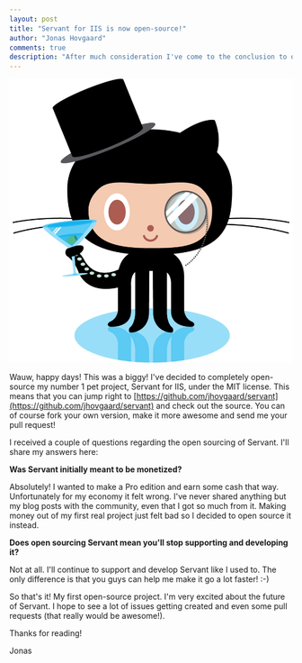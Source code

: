 ```yaml
--- 
layout: post
title: "Servant for IIS is now open-source!"
author: "Jonas Hovgaard"
comments: true
description: "After much consideration I've come to the conclusion to open-source Servant for IIS."
---
```


<a href="https://github.com/jhovgaard/servant" target="_blank">
	<img src="/postfiles/class-act.png" alt="Servant for IIS on GitHub!" class="intextimage" />
</a>

Wauw, happy days! This was a biggy! I've decided to completely open-source my number 1 pet project, Servant for IIS, under the MIT license. This means that you can jump right to [https://github.com/jhovgaard/servant](https://github.com/jhovgaard/servant) and check out the source. You can of course fork your own version, make it more awesome and send me your pull request! 

I received a couple of questions regarding the open sourcing of Servant. I'll share my answers here:

**Was Servant initially meant to be monetized?**

Absolutely! I wanted to make a Pro edition and earn some cash that way. Unfortunately for my economy it felt wrong. I've never shared anything but my blog posts with the community, even that I got so much from it. Making money out of my first real project just felt bad so I decided to open source it instead.

**Does open sourcing Servant mean you'll stop supporting and developing it?**

Not at all. I'll continue to support and develop Servant like I used to. The only difference is that you guys can help me make it go a lot faster! :-)

So that's it! My first open-source project. I'm very excited about the future of Servant. I hope to see a lot of issues getting created and even some pull requests (that really would be awesome!).

Thanks for reading!

Jonas

<div style="clear: both;"> </div>